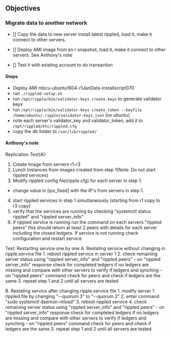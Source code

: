 ## Objectives

###  Migrate data to another network
- [] Copy the data to new server install latest rippled, load it, make it connect to other servers.

- [] Deploy AMI image from an r snapshot, load it, make it connect to other servers. See Anthony's note

- [] Test it with existing account to do transaction


#### Steps
- Deploy AMI mbcu-ubuntu1604-r1JanData-installscript070
- run `./rippled-setup.sh`
- run `/opt/ripple/bin/validator-keys create_keys` to generate validator keys
- run `/opt/ripple/bin/validator-keys create_token --keyfile /home/ubuntu/.ripple/validator-keys.json` (on ubuntu)
- note each server's validator_key and validator_token, add it to `/opt/rippled/etc/rippled.cfg`
- copy the db folder to `/var/lib/rippled/`


#### Anthony's note

Replication Test(A):
1. Create Image from servers r1-r3
2. Lunch Instances from images created from step 1(Note: Do not start rippled services)
3. Modify rippled config file(ripple.cfg) for each server in step 1.
  - change value in [ips_fixed] with the IP's from servers in step 1.
4. start rippled services in step 1 simultaneously (starting from r1 copy to r3 copy)
5. verify that the services are running by checking "systemctl status rippled" and "rippled server_info"
6. if rippled service is running run the command on each servers "rippled peers" this should return at least 2 peers
  with details for each server including the closed ledgers. If service is not running check configuration and restart service

Test:
  Restarting service one by one
  A. Restating service without changing in ripple.service file
    1. reboot rippled service in server 1
    2. check remaining server status using "rippled server_info" and "rippled peers"
      - on "rippled server_info" response check for completed ledgers if no ledgers are missing
      and compare with other servers to verify if ledgers and synching
      - on "rippled peers" command check for peers and check if ledgers are the same
    3. repeat step 1 and 2 until all servers are tested

  B. Restating service after changing ripple.service file
    1. modify  server 1  rippled.file by changing "--quorum 3" to "--quorum 2"
    2. enter command "sudo systemctl daemon-reload"
    3. reboot rippled service
    4. check remaining server status using "rippled server_info" and "rippled peers"
      - on "rippled server_info" response check for completed ledgers if no ledgers are missing
      and compare with other servers to verify if ledgers and synching
      - on "rippled peers" command check for peers and check if ledgers are the same
    3. repeat step 1 and 2 until all servers are tested
